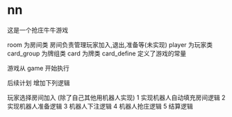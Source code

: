 # nn
这是一个抢庄牛牛游戏

room 为房间类  房间负责管理玩家加入,退出,准备等(未实现)
player 为玩家类
card_group 为牌组类
card 为牌类
card_define 定义了游戏的常量

游戏从 game 开始执行

后续计划
增加下列逻辑

玩家选择房间加入 (除了自己其他用机器人实现)
  1 实现机器人自动填充房间逻辑
  2 实现机器人准备逻辑
  3 机器人下注逻辑
  4 机器人抢庄逻辑
  5 结算逻辑
